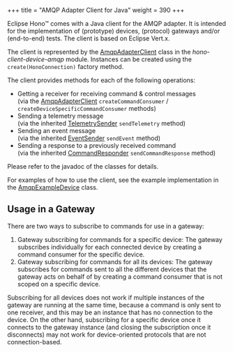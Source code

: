 +++
title = "AMQP Adapter Client for Java"
weight = 390
+++

Eclipse Hono&trade; comes with a Java client for the AMQP adapter. It is intended for the implementation of
(prototype) devices, (protocol) gateways and/or (end-to-end) tests. The client is based on Eclipse Vert.x.

The client is represented by the [AmqpAdapterClient](https://github.com/eclipse-hono/hono/blob/master/clients/device-amqp/src/main/java/org/eclipse/hono/client/device/amqp/AmqpAdapterClient.java)
class in the *hono-client-device-amqp* module.
Instances can be created using the `create(HonoConnection)` factory method.

The client provides methods for each of the following operations:

 * Getting a receiver for receiving command & control messages
   <br>(via the [AmqpAdapterClient](https://github.com/eclipse-hono/hono/blob/master/clients/device-amqp/src/main/java/org/eclipse/hono/client/device/amqp/AmqpAdapterClient.java)
   `createCommandConsumer` / `createDeviceSpecificCommandConsumer` methods)
 * Sending a telemetry message
   <br>(via the inherited [TelemetrySender](https://github.com/eclipse-hono/hono/blob/master/clients/device-amqp/src/main/java/org/eclipse/hono/client/device/amqp/TelemetrySender.java)
   `sendTelemetry` method)
 * Sending an event message
   <br>(via the inherited [EventSender](https://github.com/eclipse-hono/hono/blob/master/clients/device-amqp/src/main/java/org/eclipse/hono/client/device/amqp/EventSender.java)
  `sendEvent` method)
 * Sending a response to a previously received command
   <br>(via the inherited [CommandResponder](https://github.com/eclipse-hono/hono/blob/master/clients/device-amqp/src/main/java/org/eclipse/hono/client/device/amqp/CommandResponder.java)
   `sendCommandResponse` method)

Please refer to the javadoc of the classes for details.

For examples of how to use the client, see the example implementation in the [AmqpExampleDevice](https://github.com/eclipse-hono/hono/blob/master/examples/hono-client-examples/src/main/java/org/eclipse/hono/devices/AmqpExampleDevice.java) class.

## Usage in a Gateway

There are two ways to subscribe to commands for use in a gateway:

1. Gateway subscribing for commands for a specific device: 
The gateway subscribes individually for each connected device by creating a command consumer for the specific device.
1. Gateway subscribing for commands for all its devices: 
The gateway subscribes for commands sent to all the different devices that the gateway acts on behalf of by 
creating a command consumer that is not scoped on a specific device. 

Subscribing for all devices does not work if multiple instances of the gateway are running at the same time, 
because a command is only sent to one receiver, and this may be an instance that has no connection to the device. 
On the other hand, subscribing for a specific device once it connects to the gateway instance 
(and closing the subscription once it disconnects) may not work for device-oriented protocols that are not connection-based.
